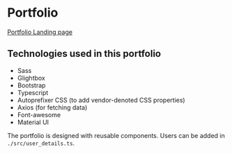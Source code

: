 # Portfolio

[Portfolio Landing page](https://kind-archimedes-5f2204.netlify.app/kesavamuthu)

## Technologies used in this portfolio

- Sass
- Glightbox
- Bootstrap
- Typescript
- Autoprefixer CSS (to add vendor-denoted CSS properties)
- Axios (for fetching data)
- Font-awesome
- Material UI

The portfolio is designed with reusable components. Users can be added in `./src/user_details.ts`.
